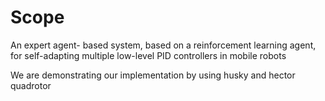 # Scope

An expert agent- based system, based on a reinforcement learning agent, for self-adapting multiple low-level PID controllers in mobile robots


We are demonstrating our implementation by using husky and hector quadrotor
